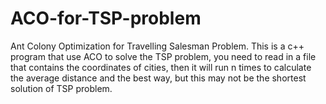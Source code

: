 # ACO-for-TSP-problem
Ant Colony Optimization for Travelling Salesman Problem. This is a c++ program that use ACO to solve the TSP problem, you need to read in a file that contains the coordinates of cities, then it will run n times to calculate the average distance and the best way, but this may not be the shortest solution of TSP problem.
